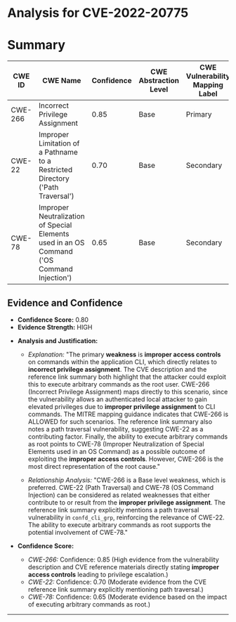 # Analysis for CVE-2022-20775

# Summary
| CWE ID | CWE Name | Confidence | CWE Abstraction Level | CWE Vulnerability Mapping Label | CWE-Vulnerability Mapping Notes |
|---|---|---|---|---|---|
| CWE-266 | Incorrect Privilege Assignment | 0.85 | Base | Primary | Allowed |
| CWE-22 | Improper Limitation of a Pathname to a Restricted Directory ('Path Traversal') | 0.70 | Base | Secondary | Allowed |
| CWE-78 | Improper Neutralization of Special Elements used in an OS Command ('OS Command Injection') | 0.65 | Base | Secondary | Allowed |

## Evidence and Confidence

*   **Confidence Score:** 0.80
*   **Evidence Strength:** HIGH

- **Analysis and Justification:**  
  - *Explanation:* "The primary **weakness** is **improper access controls** on commands within the application CLI, which directly relates to **incorrect privilege assignment**. The CVE description and the reference link summary both highlight that the attacker could exploit this to execute arbitrary commands as the root user. CWE-266 (Incorrect Privilege Assignment) maps directly to this scenario, since the vulnerability allows an authenticated local attacker to gain elevated privileges due to **improper privilege assignment** to CLI commands. The MITRE mapping guidance indicates that CWE-266 is ALLOWED for such scenarios. The reference link summary also notes a path traversal vulnerability, suggesting CWE-22 as a contributing factor. Finally, the ability to execute arbitrary commands as root points to CWE-78 (Improper Neutralization of Special Elements used in an OS Command) as a possible outcome of exploiting the **improper access controls**. However, CWE-266 is the most direct representation of the root cause."
  
  - *Relationship Analysis:* "CWE-266 is a Base level weakness, which is preferred. CWE-22 (Path Traversal) and CWE-78 (OS Command Injection) can be considered as related weaknesses that either contribute to or result from the **improper privilege assignment**. The reference link summary explicitly mentions a path traversal vulnerability in `confd_cli_grp`, reinforcing the relevance of CWE-22. The ability to execute arbitrary commands as root supports the potential involvement of CWE-78."

- **Confidence Score:**  
  - *CWE-266:* Confidence: 0.85 (High evidence from the vulnerability description and CVE reference materials directly stating **improper access controls** leading to privilege escalation.)
  - *CWE-22:* Confidence: 0.70 (Moderate evidence from the CVE reference link summary explicitly mentioning path traversal.)
  - *CWE-78:* Confidence: 0.65 (Moderate evidence based on the impact of executing arbitrary commands as root.)

---